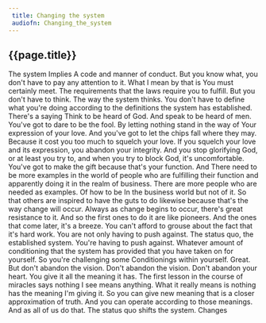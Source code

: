 ```yaml
---
 title: Changing the system
 audiofn: Changing_the_system
---
```


## {{page.title}}

The system Implies A code and manner of conduct. But you know what, you
don't have to pay any attention to it. What I mean by that is You must
certainly meet. The requirements that the laws require you to fulfill.
But you don't have to think. The way the system thinks. You don't have
to define what you're doing according to the definitions the system has
established. There's a saying Think to be heard of God. And speak to be
heard of men. You've got to dare to be the fool. By letting nothing
stand in the way of Your expression of your love. And you've got to let
the chips fall where they may. Because it cost you too much to squelch
your love. If you squelch your love and its expression, you abandon your
integrity. And you stop glorifying God, or at least you try to, and when
you try to block God, it's uncomfortable. You've got to make the gift
because that's your function. And There need to be more examples in the
world of people who are fulfilling their function and apparently doing
it in the realm of business. There are more people who are needed as
examples. Of how to be In the business world but not of it. So that
others are inspired to have the guts to do likewise because that's the
way change will occur. Always as change begins to occur, there's great
resistance to it. And so the first ones to do it are like pioneers. And
the ones that come later, it's a breeze. You can't afford to grouse
about the fact that it's hard work. You are not only having to push
against. The status quo, the established system. You're having to push
against. Whatever amount of conditioning that the system has provided
that you have taken on for yourself. So you're challenging some
Conditionings within yourself. Great. But don't abandon the vision.
Don't abandon the vision. Don't abandon your heart. You give it all the
meaning it has. The first lesson in the course of miracles says nothing
I see means anything. What it really means is nothing has the meaning
I'm giving it. So you can give new meaning that is a closer
approximation of truth. And you can operate according to those meanings.
And as all of us do that. The status quo shifts the system. Changes

